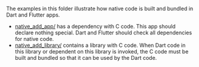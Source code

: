 The examples in this folder illustrate how native code is built and bundled
in Dart and Flutter apps.

* [native_add_app/](native_add_app/) has a dependency with C code.
  This app should declare nothing special. Dart and Flutter should check
  all dependencies for native code.
* [native_add_library/](native_add_library/) contains a library with C code.
  When Dart code in this library or dependent on this library is invoked, the
  C code must be built and bundled so that it can be used by the Dart code.
